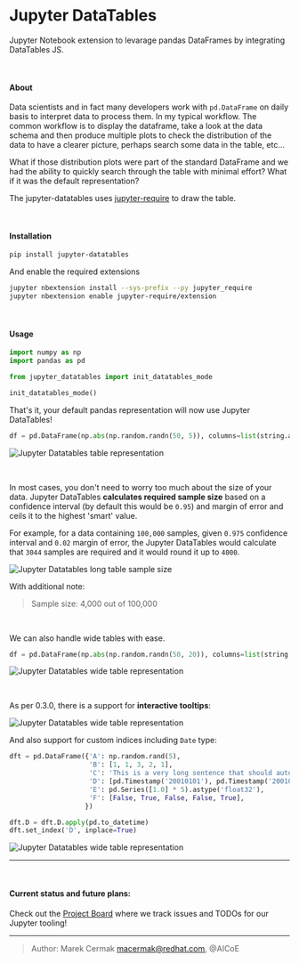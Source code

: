 # Jupyter DataTables

Jupyter Notebook extension to levarage pandas DataFrames by integrating DataTables JS.


<br>

#### About

Data scientists and in fact many developers work with `pd.DataFrame` on daily basis to interpret data to process them. In my typical workflow. The common workflow is to display the dataframe, take a look at the data schema and then produce multiple plots to check the distribution of the data to have a clearer picture, perhaps search some data in the table, etc...

What if those distribution plots were part of the standard DataFrame and we had the ability to quickly search through the table with minimal effort? What if it was the default representation?

The jupyter-datatables uses [jupyter-require](https://github.com/CermakM/jupyter-require) to draw the table.

<br>

#### Installation

```bash
pip install jupyter-datatables
```

And enable the required extensions

```bash
jupyter nbextension install --sys-prefix --py jupyter_require
jupyter nbextension enable jupyter-require/extension
```

<br>

#### Usage

```python
import numpy as np
import pandas as pd

from jupyter_datatables import init_datatables_mode

init_datatables_mode()
```

That's it, your default pandas representation will now use Jupyter DataTables!

```python
df = pd.DataFrame(np.abs(np.random.randn(50, 5)), columns=list(string.ascii_uppercase[:5]))
```

![Jupyter Datatables table representation](https://raw.github.com/CermakM/jupyter-datatables/master/assets/images/jupyter-datatables.png)

<br>

In most cases, you don't need to worry too much about the size of your data. Jupyter DataTables **calculates required sample size** based on a confidence interval (by default this would be `0.95`) and margin of error and ceils it to the highest 'smart' value.

For example, for a data containing `100,000` samples, given `0.975` confidence interval and `0.02` margin of error, the Jupyter DataTables would calculate that `3044` samples are required and it would round it up to `4000`.

![Jupyter Datatables long table sample size](https://raw.github.com/CermakM/jupyter-datatables/master/assets/images/jupyter-datatables-long.png)

With additional note:

> Sample size: 4,000 out of 100,000

<br>

We can also handle wide tables with ease.

```python
df = pd.DataFrame(np.abs(np.random.randn(50, 20)), columns=list(string.ascii_uppercase[:20]))
```

![Jupyter Datatables wide table representation](https://raw.github.com/CermakM/jupyter-datatables/master/assets/images/jupyter-datatables-wide.gif)

<br>

As per 0.3.0, there is a support for **interactive tooltips**:

![Jupyter Datatables wide table representation](https://raw.github.com/CermakM/jupyter-datatables/master/assets/images/jupyter-datatables-tooltips.gif)


And also support for custom indices including `Date` type:

```python
dft = pd.DataFrame({'A': np.random.rand(5),
                    'B': [1, 1, 3, 2, 1],
                    'C': 'This is a very long sentence that should automatically be trimmed',
                    'D': [pd.Timestamp('20010101'), pd.Timestamp('20010102'), pd.Timestamp('20010103'), pd.Timestamp('20010104'), pd.Timestamp('20010105')],
                    'E': pd.Series([1.0] * 5).astype('float32'),
                    'F': [False, True, False, False, True],
                   })

dft.D = dft.D.apply(pd.to_datetime)
dft.set_index('D', inplace=True)
```

![Jupyter Datatables wide table representation](https://raw.github.com/CermakM/jupyter-datatables/master/assets/images/jupyter-datatables-datetime-tooltips.gif)

---

<br>

#### Current status and future plans:

Check out the [Project Board](https://github.com/users/CermakM/projects/1) where we track issues and TODOs for our Jupyter tooling!

---

> Author: Marek Cermak <macermak@redhat.com>, @AICoE
